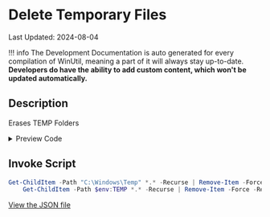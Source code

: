 ﻿# Delete Temporary Files

Last Updated: 2024-08-04


!!! info
     The Development Documentation is auto generated for every compilation of WinUtil, meaning a part of it will always stay up-to-date. **Developers do have the ability to add custom content, which won't be updated automatically.**


## Description

Erases TEMP Folders

<!-- BEGIN CUSTOM CONTENT -->

<!-- END CUSTOM CONTENT -->

<details>
<summary>Preview Code</summary>

```json
{
    "Content":  "Delete Temporary Files",
    "Description":  "Erases TEMP Folders",
    "category":  "Essential Tweaks",
    "link":  "https://christitustech.github.io/winutil/dev/tweaks/Shortcuts/Shortcut",
    "panel":  "1",
    "Order":  "a002_",
    "InvokeScript":  [
                         "Get-ChildItem -Path \"C:\\Windows\\Temp\" *.* -Recurse | Remove-Item -Force -Recurse\r\n    Get-ChildItem -Path $env:TEMP *.* -Recurse | Remove-Item -Force -Recurse"
                     ]
}
```
</details>

## Invoke Script

```powershell
Get-ChildItem -Path "C:\Windows\Temp" *.* -Recurse | Remove-Item -Force -Recurse
    Get-ChildItem -Path $env:TEMP *.* -Recurse | Remove-Item -Force -Recurse

```
<!-- BEGIN SECOND CUSTOM CONTENT -->

<!-- END SECOND CUSTOM CONTENT -->

[View the JSON file](https://github.com/ChrisTitusTech/winutil/tree/main/config/tweaks.json)

